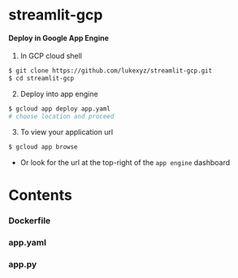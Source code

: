 # streamlit-gcp

#### Deploy in Google App Engine

1. In GCP cloud shell
```sh
$ git clone https://github.com/lukexyz/streamlit-gcp.git
$ cd streamlit-gcp
```

2. Deploy into app engine
```sh
$ gcloud app deploy app.yaml
# choose location and proceed
```

3. To view your application url
 ```sh
 $ gcloud app browse
 ```
* Or look for the url at the top-right of the `app engine` dashboard


# Contents


### Dockerfile


### app.yaml


### app.py
